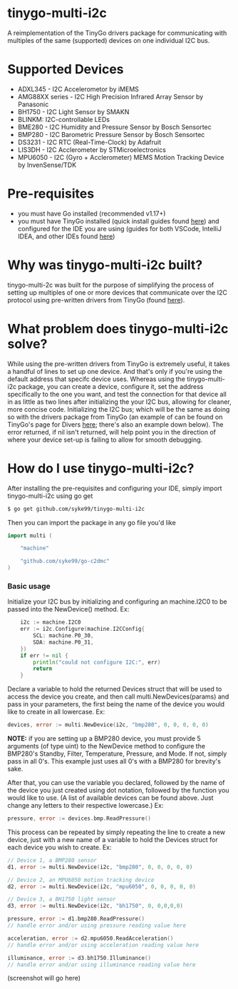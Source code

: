 # tinygo-multi-i2c
A reimplementation of the TinyGo drivers package for communicating with multiples of the same (supported) devices on one individual I2C bus.

Supported Devices
====
- ADXL345 - I2C Accelerometor by iMEMS
- AMG88XX series - I2C High Precision Infrared Array Sensor  by Panasonic
- BH1750 - I2C Light Sensor by SMAKN
- BLINKM: I2C-controllable LEDs 
- BME280 - I2C Humidity and Pressure Sensor by Bosch Sensortec
- BMP280 - I2C Barometric Pressure Sensor by Bosch Sensortec
- DS3231 - I2C RTC (Real-Time-Clock) by Adafruit
- LIS3DH - I2C Acclerometer by STMicroelectronics
- MPU6050 - I2C (Gyro + Acclerometer) MEMS Motion Tracking Device by InvenSense/TDK

Pre-requisites
====
- you must have Go installed (recommended v1.17+)
- you must have TinyGo installed (quick install guides found [here](https://tinygo.org/getting-started/install/)) and configured for the IDE you are using (guides for both VSCode, IntelliJ IDEA, and other IDEs found [here](https://tinygo.org/docs/guides/ide-integration/))

Why was tinygo-multi-i2c built?
====
tinygo-multi-2c was built for the purpose of simplifying the process of setting up multiples of one or more devices that communicate over the I2C protocol using pre-written drivers from TinyGo (found [here](https://tinygo.org/docs/concepts/drivers/)).

What problem does tinygo-multi-i2c solve?
=====
While using the pre-written drivers from TinyGo is extremely useful, it takes a handful of lines to set up one device. And that's only if you're using the default address that specifc device uses. Whereas using the tinygo-multi-i2c package, you can create a device, configure it, set the address specifically to the one you want, and test the connection for that device all in as little as two lines after initializing the your I2C bus, allowing for cleaner, more concise code. Initializing the I2C bus; which will be the same as doing so with the drivers package from TinyGo (an example of can be found on TinyGo's page for Divers [here](https://github.com/tinygo-org/drivers); there's also an example down below). The error returned, if nil isn't returned, will help point you in the direction of where your device set-up is failing to allow for smooth debugging.

How do I use tinygo-multi-i2c?
=====
After installing the pre-requisites and configuring your IDE, simply import tinygo-multi-i2c using go get

```bash
$ go get github.com/syke99/tinygo-multi-i2c
```

Then you can import the package in any go file you'd like

```go
import multi (

    "machine"

    "github.com/syke99/go-c2dmc"
)
```

### Basic usage

Initialize your I2C bus by initializing and configuring an machine.I2C0 to be passed into the NewDevice() method. Ex:

```go
    i2c := machine.I2C0
    err := i2c.Configure(machine.I2CConfig{
        SCL: machine.P0_30,
        SDA: machine.P0_31,
    })
    if err != nil {
        println("could not configure I2C:", err)
        return
    }
```

Declare a variable to hold the returned Devices struct that will be used to access the device you create, and then call multi.NewDevices(params) and pass in your parameters, the first being the name of the device you would like to create in all lowercase. Ex:

```go
devices, error := multi.NewDevice(i2c, "bmp280", 0, 0, 0, 0, 0)
```

**NOTE:** if you are setting up a BMP280 device, you must provide 5 arguments (of type uint) to the NewDevice method to configure the BMP280's Standby, Filter, Temperature, Pressure, and Mode. If not, simply pass in all 0's. This example just uses all 0's with a BMP280 for brevity's sake.

After that, you can use the variable you declared, followed by the name of the device you just created using dot notation, followed by the function you would like to use. (A list of available devices can be found above. Just change any letters to their respective lowercase.) Ex:

```go
pressure, error := devices.bmp.ReadPressure()
```

This process can be repeated by simply repeating the line to create a new device, just with a new name of a variable to hold the Devices struct for each device you wish to create. Ex:

```go
// Device 1, a BMP280 sensor
d1, error := multi.NewDevice(i2c, "bmp280", 0, 0, 0, 0, 0)

// Device 2, an MPU6050 motion tracking device
d2, error := multi.NewDevice(i2c, "mpu6050", 0, 0, 0, 0, 0)

// Device 3, a BH1750 light sensor
d3, error := multi.NewDevice(i2c, "bh1750", 0, 0,0,0,0)

pressure, error := d1.bmp280.ReadPressure()
// handle error and/or using pressure reading value here

acceleration, error := d2.mpu6050.ReadAcceleration()
// handle error and/or using acceleration reading value here

illuminance, error := d3.bh1750.Illuminance()
// handle error and/or using illuminance reading value here
```

(screenshot will go here)
